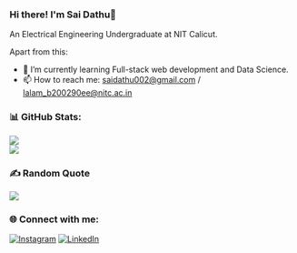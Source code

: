 ### Hi there! I'm Sai Dathu👋
An Electrical Engineering Undergraduate at NIT Calicut.

Apart from this:

- 🌱 I’m currently learning Full-stack web development and Data Science.
- 📫 How to reach me: saidathu002@gmail.com / lalam_b200290ee@nitc.ac.in

<!-- ### 💻 Tech Stack:
![C](https://img.shields.io/badge/c-%2300599C.svg?style=for-the-badge&logo=c&logoColor=white) ![C++](https://img.shields.io/badge/c++-%2300599C.svg?style=for-the-badge&logo=c%2B%2B&logoColor=white) ![CSS3](https://img.shields.io/badge/css3-%231572B6.svg?style=for-the-badge&logo=css3&logoColor=white) ![JavaScript](https://img.shields.io/badge/javascript-%23323330.svg?style=for-the-badge&logo=javascript&logoColor=%23F7DF1E) ![HTML5](https://img.shields.io/badge/html5-%23E34F26.svg?style=for-the-badge&logo=html5&logoColor=white) ![Adobe Photoshop](https://img.shields.io/badge/adobephotoshop-%2331A8FF.svg?style=for-the-badge&logo=adobephotoshop&logoColor=white) ![Adobe Illustrator](https://img.shields.io/badge/adobeillustrator-%23FF9A00.svg?style=for-the-badge&logo=adobeillustrator&logoColor=white) -->
### 📊 GitHub Stats:
![](https://github-readme-stats.vercel.app/api?username=saidathu-lalam&theme=vision-friendly-dark&hide_border=true&include_all_commits=true&count_private=true)<br/>
![](https://github-readme-stats.vercel.app/api/top-langs/?username=saidathu-lalam&theme=vision-friendly-dark&hide_border=true&include_all_commits=true&count_private=true&layout=compact)

### ✍️ Random Quote
![](https://quotes-github-readme.vercel.app/api?type=horizontal&theme=dark)

### 🌐 Connect with me:
[![Instagram](https://img.shields.io/badge/Instagram-%23E4405F.svg?logo=Instagram&logoColor=white)](https://instagram.com/saidathu_lalam) [![LinkedIn](https://img.shields.io/badge/LinkedIn-%230077B5.svg?logo=linkedin&logoColor=white)](https://linkedin.com/in/saidathulalam) 
